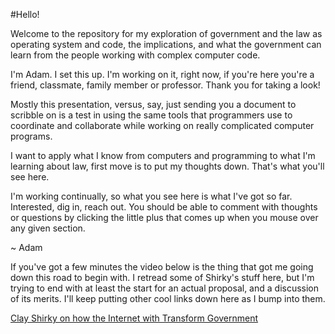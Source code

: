 #Hello!

Welcome to the repository for my exploration of government and the law as operating system and code, the implications, and what the government can learn from the people working with complex computer code.

I'm Adam. I set this up. I'm working on it, right now, if you're here you're a friend, classmate, family member or professor. Thank you for taking a look!

Mostly this presentation, versus, say, just sending you a document to scribble on is a test in using the same tools that programmers use to coordinate and collaborate while working on really complicated computer programs.

I want to apply what I know from computers and programming to what I'm learning about law, first move is to put my thoughts down. That's what you'll see here.

I'm working continually, so what you see here is what I've got so far. Interested, dig in, reach out. You should be able to comment with thoughts or questions by clicking the little plus that comes up when you mouse over any given section.

~ Adam

If you've got a few minutes the video below is the thing that got me going down this road to begin with. I retread some of Shirky's stuff here, but I'm trying to end with at least the start for an actual proposal, and a discussion of its merits. I'll keep putting other cool links down here as I bump into them.

[Clay Shirky on how the Internet with Transform Government](https://www.ted.com/talks/clay_shirky_how_the_internet_will_one_day_transform_government?language=en)


